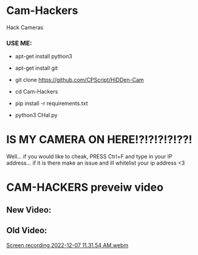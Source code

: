 # Cam-Hackers

Hack Cameras

<h3> USE ME: </h3>

* apt-get install python3

* apt-get install git

* git clone https://github.com/CPScript/HiDDen-Cam

* cd Cam-Hackers

* pip install -r requirements.txt

* python3 CHaI.py

# IS MY CAMERA ON HERE!?!?!?!?!??!
Well... if you would like to cheak, PRESS Ctrl+F and type in your IP address... if it is there make an issue and ill whitelist your ip address <3

# CAM-HACKERS preveiw video

## New Video:


## Old Video:
[Screen recording 2022-12-07 11.31.54 AM.webm](https://user-images.githubusercontent.com/83523587/206236670-9115162b-507c-410b-bc2d-f15505ae6041.webm)
